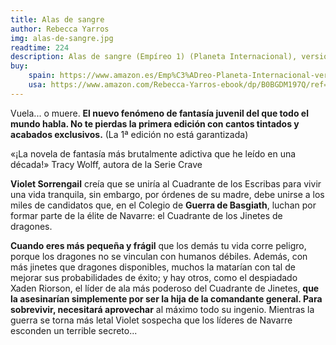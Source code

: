 ```yaml
---
title: Alas de sangre
author: Rebecca Yarros
img: alas-de-sangre.jpg
readtime: 224
description: Alas de sangre (Empíreo 1) (Planeta Internacional), versión en español 
buy:
    spain: https://www.amazon.es/Emp%C3%ADreo-Planeta-Internacional-versi%C3%B3n-espa%C3%B1ol/dp/8408279998/ref=sr_1_1?__mk_es_ES=%C3%85M%C3%85%C5%BD%C3%95%C3%91&crid=2CEGV46D7NPXK&dib=eyJ2IjoiMSJ9.QGAFnCF5ZUKv5kzbuFBcMU9nIb9kxmIdsM7Gxyq0gjE_YPfBm2sP6-26LeYxxqJlzwZhpR0xXobHcuhecOfkVrTgR7oZHgnYjIcHrNeK16SUtATwGG3ILZnG8BaSMiR0kUxcNuu7oVBOFhIKVv-dMUTDVBQPZiCLgKuYFH1piu404CZKv_Ne_nITJf_Mtn6OeK0febZbVdkUIMI3LqsU_ANVGWfxJwdF-tHV1CtRE-ABSKg5bODtrko0vpJlAdWOAF9cMEUklkEKbYpC3LyIozA5wnPFVve0QOoZjQ0gBt4v3aDEKQr2H6U9KMy3tcT_GNTjJSuwpYXoHj-w6gJYf_ZoUv3kpjJEn7C8bJd70H8KJ_RjxG2csTr6O263_U9gERvQ-qNrqd59Ala5atrwGaenkUEV1mYBZWgKn9bom_fqsi2A9_t814BVwb_xEVtE.lRX6zpkzVSauwZhGYWKG8Aevzza9e6vJWeQJHipT7bA&dib_tag=se&keywords=alas+de+sangre&qid=1741867047&sprefix=alas+de+sangr%2Caps%2C109&sr=8-1&ufe=app_do%3Aamzn1.fos.fde3827e-5b32-4544-acac-9bcf8407a6a6
    usa: https://www.amazon.com/Rebecca-Yarros-ebook/dp/B0BGDM197Q/ref=sr_1_2_sspa?__mk_es_US=%C3%85M%C3%85%C5%BD%C3%95%C3%91&crid=2C1IHBXO1J2T8&dib=eyJ2IjoiMSJ9.EiOQBxySZI7jV617zicsBjcjEFSgtiuVr3uhsrpjgRNv2-Csp_V4aRKBBFLGZ2NVOZCfQNwvL_1A3TCl_wSMVFOEBwLpOZTI2HRGcXIZlD-_Q9qKpukpQ8UjwXuhCNHxdXVMQcmh5zsFu9j7oH8wHb1YdK2h3RZwZGdxfpxqz9s0UVsriPIGA3P-ZXoFMyWqUhQ7NThOXsZld-gSjsb07W7t0AnL3fiDy0M75x_WXFo.vyvtLOyDoo2hBDIEFDjnt3oP8BLAFkc0XrSFGU8jQcc&dib_tag=se&keywords=Fourth+Wing&qid=1741868702&sprefix=fourth+wing%2Caps%2C187&sr=8-2-spons&sp_csd=d2lkZ2V0TmFtZT1zcF9hdGY&psc=1
---
```


Vuela... o muere. **El nuevo fenómeno de fantasía juvenil del que todo el mundo habla. No te pierdas la primera edición con cantos tintados y acabados exclusivos.** (La 1ª edición no está garantizada)

«¡La novela de fantasía más brutalmente adictiva que he leído en una década!» Tracy Wolff, autora de la Serie Crave

**Violet Sorrengail** creía que se uniría al Cuadrante de los Escribas para vivir una vida tranquila, sin embargo, por órdenes de su madre, debe unirse a los miles de candidatos que, en el Colegio de **Guerra de Basgiath**, luchan por formar parte de la élite de Navarre: el Cuadrante de los Jinetes de dragones.

**Cuando eres más pequeña y frágil** que los demás tu vida corre peligro, porque los dragones no se vinculan con humanos débiles. Además, con más jinetes que dragones disponibles, muchos la matarían con tal de mejorar sus probabilidades de éxito; y hay otros, como el despiadado Xaden Riorson, el líder de ala más poderoso del Cuadrante de Jinetes, **que la asesinarían simplemente por ser la hija de la comandante general. Para sobrevivir, necesitará aprovechar** al máximo todo su ingenio. Mientras la guerra se torna más letal Violet sospecha que los líderes de Navarre esconden un terrible secreto...